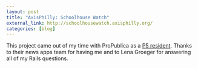 ```yaml
---
layout: post
title: "AxisPhilly: Schoolhouse Watch"
external_link: http://schoolhousewatch.axisphilly.org/
categories: [blog]
---
```


This project came out of my time with ProPublica as a <a href="http://www.propublica.org/nerds/item/casey-thomas-p5-resident">P5 resident</a>. Thanks to their news apps team for having me and to Lena Groeger for answering all of my Rails questions.